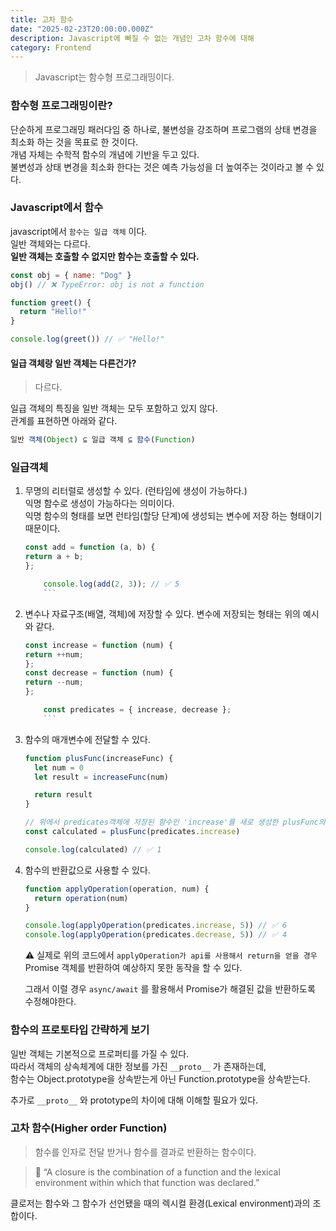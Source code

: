 ```yaml
---
title: 고차 함수
date: "2025-02-23T20:00:00.000Z"
description: Javascript에 빠질 수 없는 개념인 고차 함수에 대해
category: Frontend
---
```


> Javascript는 함수형 프로그래밍이다.

### 함수형 프로그래밍이란?

단순하게 프로그래밍 패러다임 중 하나로, 불변성을 강조하며 프로그램의 상태 변경을 최소화 하는 것을 목표로 한 것이다.<br/>
개념 자체는 수학적 함수의 개념에 기반을 두고 있다.<br/>
불변성과 상태 변경을 최소화 한다는 것은 예측 가능성을 더 높여주는 것이라고 볼 수 있다.

### Javascript에서 함수

javascript에서 `함수는 일급 객체` 이다.<br/>
일반 객체와는 다르다.<br/>
**일반 객체는 호출할 수 없지만 함수는 호출할 수 있다.**

```jsx
const obj = { name: "Dog" }
obj() // ❌ TypeError: obj is not a function
```

```jsx
function greet() {
  return "Hello!"
}

console.log(greet()) // ✅ "Hello!"
```

#### 일급 객체랑 일반 객체는 다른건가?

> 다르다.

일급 객체의 특징을 일반 객체는 모두 포함하고 있지 않다.<br/>
관계를 표현하면 아래와 같다.

```jsx
일반 객체(Object) ⊆ 일급 객체 ⊆ 함수(Function)
```

### 일급객체

1.  무명의 리터럴로 생성할 수 있다. (런타임에 생성이 가능하다.)<br/>
    익명 함수로 생성이 가능하다는 의미이다. <br/>
    익명 함수의 형태를 보면 런타임(할당 단계)에 생성되는 변수에 저장 하는 형태이기 때문이다.

    ````jsx
    const add = function (a, b) {
    return a + b;
    };

        console.log(add(2, 3)); // ✅ 5
        ```

    ````

2.  변수나 자료구조(배열, 객체)에 저장할 수 있다.
    변수에 저장되는 형태는 위의 예시와 같다.

    ````jsx
    const increase = function (num) {
    return ++num;
    };
    const decrease = function (num) {
    return --num;
    };

        const predicates = { increase, decrease };
        ```

    ````

3.  함수의 매개변수에 전달할 수 있다.

    ```jsx
    function plusFunc(increaseFunc) {
      let num = 0
      let result = increaseFunc(num)

      return result
    }

    // 위에서 predicates객체에 저장된 함수인 'increase'를 새로 생성한 plusFunc의 매개변수에 전달했다.
    const calculated = plusFunc(predicates.increase)

    console.log(calculated) // ✅ 1
    ```

4.  함수의 반환값으로 사용할 수 있다.

    ```jsx
    function applyOperation(operation, num) {
      return operation(num)
    }

    console.log(applyOperation(predicates.increase, 5)) // ✅ 6
    console.log(applyOperation(predicates.decrease, 5)) // ✅ 4
    ```

    ⚠️ 실제로 위의 코드에서 `applyOperation가 api를 사용해서 return을 얻을 경우` Promise 객체를 반환하여 예상하지 못한 동작을 할 수 있다.

    그래서 이럴 경우 `async/await` 를 활용해서 Promise가 해결된 값을 반환하도록 수정해야한다.

### 함수의 프로토타입 간략하게 보기

일반 객체는 기본적으로 프로퍼티를 가질 수 있다.<br/>
따라서 객체의 상속체계에 대한 정보를 가진 `__proto__` 가 존재하는데,<br/>
함수는 Object.prototype을 상속받는게 아닌 Function.prototype을 상속받는다.

추가로 `__proto__` 와 prototype의 차이에 대해 이해할 필요가 있다.

### 고차 함수(Higher order Function)

> 함수를 인자로 전달 받거나 함수를 결과로 반환하는 함수이다.

> 🔖 “A closure is the combination of a function and the lexical environment within which that function was declared.”

클로저는 함수와 그 함수가 선언됐을 때의 렉시컬 환경(Lexical environment)과의 조합이다.
